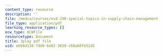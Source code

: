 ```yaml
---
content_type: resource
description: ''
file: /media/courses/esd-290-special-topics-in-supply-chain-management-spring-2005/eb68d1387dd06e823659c68ab0fe51d5_wvLUlPCbc5s.pdf
file_type: application/pdf
learning_resource_types: []
ocw_type: OCWFile
resourcetype: Document
title: 3play pdf file
uid: eb68d138-7dd0-6e82-3659-c68ab0fe51d5
---
```

